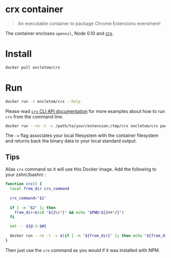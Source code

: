 # crx container

> An executable container to package Chrome Extensions everwhere!

The container encloses `openssl`, Node 0.10 and [crx](https://npmjs.org/crx).

# Install

```bash
docker pull oncletom/crx
```

# Run

```bash
docker run -t oncletom/crx --help
```

Please read [`crx` CLI API documentation](https://github.com/oncletom/crx/blob/master/README.md#cli-api) for more examples about how to run `crx` from the command line.

```bash
docker run --rm -t -v /path/to/your/extension:/tmp/crx oncletom/crx pack > extension.crx
```

The `-v` flag associates your local filesystem with the container filesystem and returns back the binary data to your local standard output.

## Tips

Alias `crx` command so it will use this Docker image. Add the following to your zshrc/bashrc :

```bash
function crx() {
  local from_dir crx_command
  
  crx_command="$1"
  
  if [ -n "$2" ]; then
    from_dir=$(cd "${2%/*}" && echo "$PWD/${2##*/}")
  fi

  set -- ${@:3:$#}
  
  docker run --rm -t -v $(if [ -n "${from_dir}" ]; then echo "${from_dir}"; else echo $(pwd); fi):/tmp/crx oncletom/crx "${crx_command}" $(if [ -n "${from_dir}" ] ; then echo /tmp/crx; fi) $@
}
```

Then just use the `crx` command as you would if it was installed with NPM.
